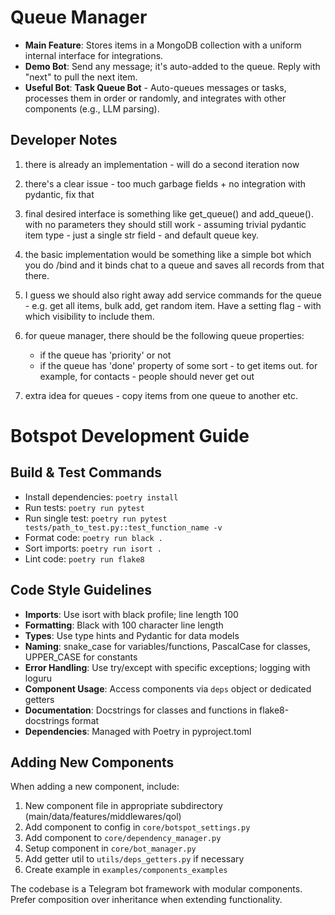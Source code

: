 # Queue Manager

- **Main Feature**: Stores items in a MongoDB collection with a uniform internal interface for integrations.
- **Demo Bot**: Send any message; it's auto-added to the queue. Reply with "next" to pull the next item.
- **Useful Bot**: **Task Queue Bot** - Auto-queues messages or tasks, processes them in order or randomly, and integrates with other components (e.g., LLM parsing).

## Developer Notes

1) there is already an implementation - will do a second iteration now

2) there's a clear issue - too much garbage fields + no integration with pydantic, fix that

3) final desired interface is something like get_queue() and add_queue(). with no parameters they should still work - assuming trivial pydantic item type - just a single str field - and default queue key.

4) the basic implementation would be something like a simple bot which you do /bind and it binds chat to a queue and saves all records from that there.

5) I guess we should also right away add service commands for the queue - e.g. get all items, bulk add, get random item. Have a setting flag - with which visibility to include them.

6) for queue manager, there should be the following queue properties:
   - if the queue has 'priority' or not
   - if the queue has 'done' property of some sort - to get items out. for example, for contacts - people should never get out

7) extra idea for queues - copy items from one queue to another etc.

# Botspot Development Guide

## Build & Test Commands
- Install dependencies: `poetry install`
- Run tests: `poetry run pytest`
- Run single test: `poetry run pytest tests/path_to_test.py::test_function_name -v`
- Format code: `poetry run black .`
- Sort imports: `poetry run isort .`
- Lint code: `poetry run flake8`

## Code Style Guidelines
- **Imports**: Use isort with black profile; line length 100
- **Formatting**: Black with 100 character line length
- **Types**: Use type hints and Pydantic for data models
- **Naming**: snake_case for variables/functions, PascalCase for classes, UPPER_CASE for constants
- **Error Handling**: Use try/except with specific exceptions; logging with loguru
- **Component Usage**: Access components via `deps` object or dedicated getters
- **Documentation**: Docstrings for classes and functions in flake8-docstrings format
- **Dependencies**: Managed with Poetry in pyproject.toml

## Adding New Components
When adding a new component, include:
1. New component file in appropriate subdirectory (main/data/features/middlewares/qol)
2. Add component to config in `core/botspot_settings.py`
3. Add component to `core/dependency_manager.py`
4. Setup component in `core/bot_manager.py`
5. Add getter util to `utils/deps_getters.py` if necessary
6. Create example in `examples/components_examples`

The codebase is a Telegram bot framework with modular components. Prefer composition over inheritance when extending functionality.